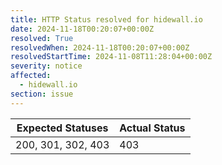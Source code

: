 ```yaml
---
title: HTTP Status resolved for hidewall.io
date: 2024-11-18T00:20:07+00:00Z
resolved: True
resolvedWhen: 2024-11-18T00:20:07+00:00Z
resolvedStartTime: 2024-11-08T11:28:04+00:00Z
severity: notice
affected:
  - hidewall.io
section: issue
---
```


| Expected Statuses | Actual Status  |
|-------------------|----------------|
| 200, 301, 302, 403 | 403 |
